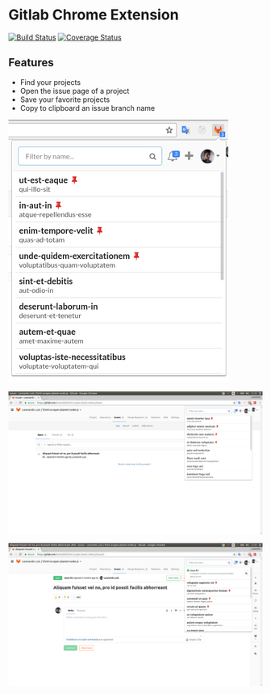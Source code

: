 # Gitlab Chrome Extension

[![Build Status](https://travis-ci.org/leonardokl/gitlab-chrome-extension.svg?branch=master)](https://travis-ci.org/leonardokl/gitlab-chrome-extension)
[![Coverage Status](https://coveralls.io/repos/github/leonardokl/gitlab-chrome-extension/badge.svg?branch=master)](https://coveralls.io/github/leonardokl/gitlab-chrome-extension?branch=master)

## Features
  - Find your projects
  - Open the issue page of a project
  - Save your favorite projects
  - Copy to clipboard an issue branch name

![alt text](src/assets/main.png)

![alt text](src/assets/main-fullscreen.png)

![alt text](src/assets/branch-name.png)

